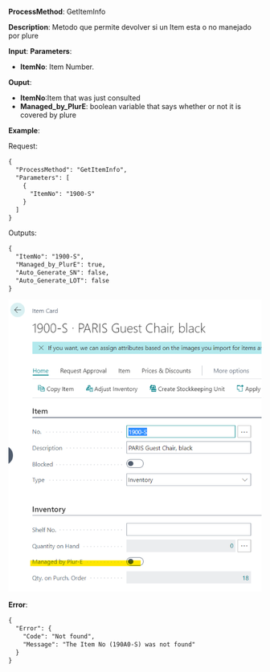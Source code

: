 **ProcessMethod**: GetItemInfo

**Description**:
Metodo que permite devolver si un Item esta o no manejado por plure

**Input**:
**Parameters**:  
-	**ItemNo**: Item Number.

**Ouput**: 
-	**ItemNo**:Item that was just consulted
-	**Managed_by_PlurE**: boolean variable that says whether or not it is covered by plure


**Example**:

Request:

```
{
  "ProcessMethod": "GetItemInfo",
  "Parameters": [
    {
      "ItemNo": "1900-S"
    }
  ]
}
```


Outputs:

```
{
  "ItemNo": "1900-S",
  "Managed_by_PlurE": true,
  "Auto_Generate_SN": false,
  "Auto_Generate_LOT": false
}
```
![image.png](/.attachments/image-a8a837aa-56e6-4d9d-9f7e-616bed90832a.png)

**Error**:
```
{
  "Error": {
    "Code": "Not found",
    "Message": "The Item No (190A0-S) was not found"
  }
}
```


